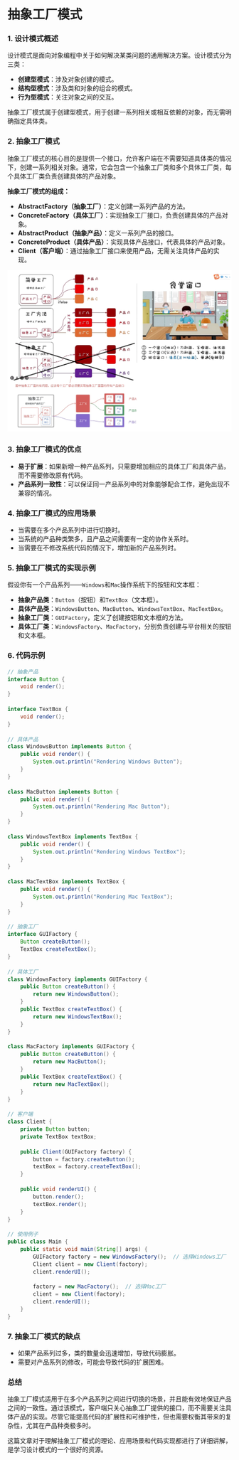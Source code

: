 # 抽象工厂模式

### 1. **设计模式概述**

设计模式是面向对象编程中关于如何解决某类问题的通用解决方案。设计模式分为三类：

- **创建型模式**：涉及对象创建的模式。
- **结构型模式**：涉及类和对象的组合的模式。
- **行为型模式**：关注对象之间的交互。

抽象工厂模式属于创建型模式，用于创建一系列相关或相互依赖的对象，而无需明确指定具体类。

### 2. **抽象工厂模式**

抽象工厂模式的核心目的是提供一个接口，允许客户端在不需要知道具体类的情况下，创建一系列相关对象。通常，它会包含一个抽象工厂类和多个具体工厂类，每个具体工厂类负责创建具体的产品对象。

**抽象工厂模式的组成：**

- **AbstractFactory（抽象工厂）**：定义创建一系列产品的方法。
- **ConcreteFactory（具体工厂）**：实现抽象工厂接口，负责创建具体的产品对象。
- **AbstractProduct（抽象产品）**：定义一系列产品的接口。
- **ConcreteProduct（具体产品）**：实现具体产品接口，代表具体的产品对象。
- **Client（客户端）**：通过抽象工厂接口来使用产品，无需关注具体产品的实现。

 ![img](img/6fa61359ba4fda594033d5a53cb764b7389008999.png) 



### 3. **抽象工厂模式的优点**

- **易于扩展**：如果新增一种产品系列，只需要增加相应的具体工厂和具体产品，而不需要修改原有代码。
- **产品系列一致性**：可以保证同一产品系列中的对象能够配合工作，避免出现不兼容的情况。

### 4. **抽象工厂模式的应用场景**

- 当需要在多个产品系列中进行切换时。
- 当系统的产品种类繁多，且产品之间需要有一定的协作关系时。
- 当需要在不修改系统代码的情况下，增加新的产品系列时。

### 5. **抽象工厂模式的实现示例**

假设你有一个产品系列——`Windows`和`Mac`操作系统下的按钮和文本框：

- **抽象产品类**：`Button`（按钮）和`TextBox`（文本框）。
- **具体产品类**：`WindowsButton`、`MacButton`、`WindowsTextBox`、`MacTextBox`。
- **抽象工厂类**：`GUIFactory`，定义了创建按钮和文本框的方法。
- **具体工厂类**：`WindowsFactory`、`MacFactory`，分别负责创建与平台相关的按钮和文本框。

### 6. **代码示例**

```java
// 抽象产品
interface Button {
    void render();
}

interface TextBox {
    void render();
}

// 具体产品
class WindowsButton implements Button {
    public void render() {
        System.out.println("Rendering Windows Button");
    }
}

class MacButton implements Button {
    public void render() {
        System.out.println("Rendering Mac Button");
    }
}

class WindowsTextBox implements TextBox {
    public void render() {
        System.out.println("Rendering Windows TextBox");
    }
}

class MacTextBox implements TextBox {
    public void render() {
        System.out.println("Rendering Mac TextBox");
    }
}

// 抽象工厂
interface GUIFactory {
    Button createButton();
    TextBox createTextBox();
}

// 具体工厂
class WindowsFactory implements GUIFactory {
    public Button createButton() {
        return new WindowsButton();
    }
    public TextBox createTextBox() {
        return new WindowsTextBox();
    }
}

class MacFactory implements GUIFactory {
    public Button createButton() {
        return new MacButton();
    }
    public TextBox createTextBox() {
        return new MacTextBox();
    }
}

// 客户端
class Client {
    private Button button;
    private TextBox textBox;

    public Client(GUIFactory factory) {
        button = factory.createButton();
        textBox = factory.createTextBox();
    }

    public void renderUI() {
        button.render();
        textBox.render();
    }
}

// 使用例子
public class Main {
    public static void main(String[] args) {
        GUIFactory factory = new WindowsFactory();  // 选择Windows工厂
        Client client = new Client(factory);
        client.renderUI();
        
        factory = new MacFactory();  // 选择Mac工厂
        client = new Client(factory);
        client.renderUI();
    }
}
```

### 7. **抽象工厂模式的缺点**

- 如果产品系列过多，类的数量会迅速增加，导致代码膨胀。
- 需要对产品系列的修改，可能会导致代码的扩展困难。

### 总结

抽象工厂模式适用于在多个产品系列之间进行切换的场景，并且能有效地保证产品之间的一致性。通过该模式，客户端只关心抽象工厂提供的接口，而不需要关注具体产品的实现。尽管它能提高代码的扩展性和可维护性，但也需要权衡其带来的复杂性，尤其在产品种类极多时。

这篇文章对于理解抽象工厂模式的理论、应用场景和代码实现都进行了详细讲解，是学习设计模式的一个很好的资源。